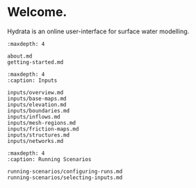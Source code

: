 # Welcome.

Hydrata is an online user-interface for surface water modelling.

```{toctree}
:maxdepth: 4

about.md
getting-started.md
```

```{toctree}
:maxdepth: 4
:caption: Inputs

inputs/overview.md
inputs/base-maps.md
inputs/elevation.md
inputs/boundaries.md
inputs/inflows.md
inputs/mesh-regions.md
inputs/friction-maps.md
inputs/structures.md
inputs/networks.md
```

```{toctree}
:maxdepth: 4
:caption: Running Scenarios

running-scenarios/configuring-runs.md
running-scenarios/selecting-inputs.md
```